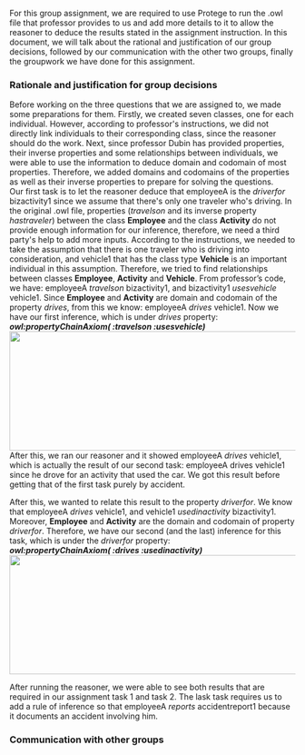 For this group assignment, we are required to use Protege to run the .owl file that professor provides to us and add more details to it to allow the reasoner to deduce the results stated in the assignment instruction. In this document, we will talk about the rational and justification of our group decisions, followed by our communication with the other two groups, finally the groupwork we have done for this assignment.
### Rationale and justification for group decisions ###
Before working on the three questions that we are assigned to, we made some preparations for them. Firstly, we created seven classes, one for each individual. However, according to professor's instructions, we did not directly link individuals to their corresponding class, since the reasoner should do the work. Next, since professor Dubin has provided properties, their inverse properties and some relationships between individuals, we were able to use the information to deduce domain and codomain of most properties. Therefore, we added domains and codomains of the properties as well as their inverse properties to prepare for solving the questions.  
Our first task is to let the reasoner deduce that employeeA is the *driverfor* bizactivity1 since we assume that there's only one traveler who's driving. In the original .owl file, properties (*travelson* and its inverse property *hastraveler*) between the class **Employee** and the class **Activity** do not provide enough information for our inference, therefore, we need a third party's help to add more inputs. According to the instructions, we needed to take the assumption that there is one traveler who is driving into consideration, and vehicle1 that has the class type **Vehicle** is an important individual in this assumption. Therefore, we tried to find relationships between classes **Employee**, **Activity** and **Vehicle**. From professor’s code, we have: employeeA *travelson* bizactivity1, and bizactivity1 *usesvehicle* vehicle1. Since **Employee** and **Activity** are domain and codomain of the property *drives*, from this we know: employeeA *drives* vehicle1. Now we have our first inference, which is under *drives* property:  
**_owl:propertyChainAxiom( :travelson :usesvehicle)_**  
<img src="https://user-images.githubusercontent.com/46877258/57256152-80de7000-701b-11e9-9566-280a3c765e75.jpg" width="760" height="210">  
After this, we ran our reasoner and it showed employeeA *drives* vehicle1, which is actually the result of our second task: employeeA drives vehicle1 since he drove for an activity that used the car. We got this result before getting that of the first task purely by accident.  
  
After this, we wanted to relate this result to the property *driverfor*. We know that employeeA *drives* vehicle1, and vehicle1 *usedinactivity* bizactivity1. Moreover, **Employee** and **Activity** are the domain and codomain of property *driverfor*. Therefore, we have our second (and the last) inference for this task, which is under the *driverfor* property:  
**_owl:propertyChainAxiom( :drives :usedinactivity)_**  
<img src="https://user-images.githubusercontent.com/46877258/57256244-b8e5b300-701b-11e9-9b49-d3eacf66936c.jpg" width="760" height="210">
   
After running the reasoner, we were able to see both results that are required in our assignment task 1 and task 2. The lask task requires us to add a rule of inference so that employeeA *reports* accidentreport1 because it documents an accident involving him. 
### Communication with other groups ## 
